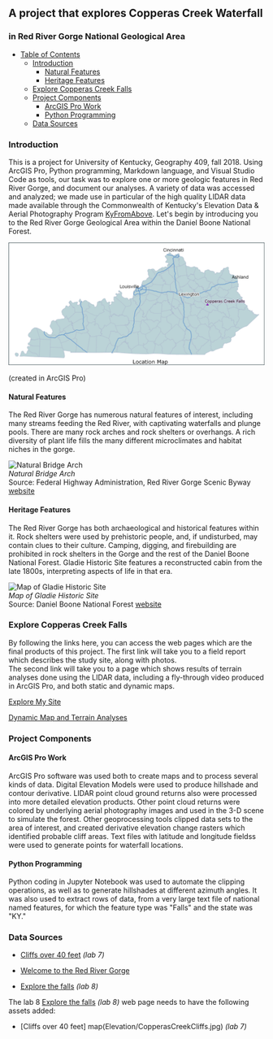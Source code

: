 ## A project that explores Copperas Creek Waterfall
### in Red River Gorge National Geological Area    

- [Table of Contents](#table-of-contents)
    - [Introduction](#Introduction)
        - [Natural Features](#Natural-Features)
        - [Heritage Features](#Heritage-Features)
    - [Explore Copperas Creek Falls](#Explore-Copperas-Creek-Falls)
    - [Project Components](#Project-Components)
        - [ArcGIS Pro Work](#ArcGIS-Pro-Work)
        - [Python Programming](#Python-Programming)
    - [Data Sources](Data-Sources)

### Introduction 

This is a project for University of Kentucky, Geography 409, fall 2018. Using ArcGIS Pro, Python programming, Markdown language, and Visual Studio Code as tools, our task was to explore one or more geologic features in Red River Gorge, and document our analyses. A variety of data was accessed and analyzed; we made use in particular of the high quality LIDAR data made available through the Commonwealth of Kentucky's Elevation Data & Aerial Photography Program [KyFromAbove](http://kyfromabove.ky.gov/). Let's begin by introducing you to the Red River Gorge Geological Area within the Daniel Boone National Forest.    

![Located in the Red River Gorge, Kentucky](basemap/locationmap2.jpg)

(created in ArcGIS Pro)    

#### Natural Features

The Red River Gorge has numerous natural features of interest, including many streams feeding the Red River, with captivating waterfalls and plunge pools. There are many rock arches and rock shelters or overhangs. A rich diversity of plant life fills the many different microclimates and habitat niches in the gorge.

![Natural Bridge Arch](https://www.fhwa.dot.gov/byways/Uploads/asset_files/000/003/801/Natural_Arch_m.jpg "Beneath Natural Bridge")    
*Natural Bridge Arch*    
Source: Federal Highway Administration, Red River Gorge Scenic Byway [website](https://www.fhwa.dot.gov/byways/byways/2482/photos/all)

#### Heritage Features

The Red River Gorge has both archaeological and historical features within it. Rock shelters were used by prehistoric people, and, if undisturbed, may contain clues to their culture. Camping, digging, and firebuilding are prohibited in rock shelters in the Gorge and the rest of the Daniel Boone National Forest. Gladie Historic Site features a reconstructed cabin from the late 1800s, interpreting aspects of life in that era.   

![Map of Gladie Historic Site](https://www.fs.usda.gov/Internet/FSE_MEDIA/fseprd532886.jpg "Gladie Historic Site")    
*Map of Gladie Historic Site*  
Source: Daniel Boone National Forest [website](https://www.fs.usda.gov/detail/dbnf/specialplaces/?cid=fsbdev3_032543)

### Explore Copperas Creek Falls    
By following the links here, you can access the web pages which are the final products of this project. The first link will take you to a field report which describes the study site, along with photos.    
The second link will take you to a page which shows results of terrain analyses done using the LIDAR data, including a fly-through video produced in ArcGIS Pro, and both static and dynamic maps.    
 
[Explore My Site](https://zmerkin.github.io/rrg/Explore/)   

[Dynamic Map and Terrain Analyses](https://zmerkin.github.io/rrg/copperas_terrain)   

### Project Components   
#### ArcGIS Pro Work
ArcGIS Pro software was used both to create maps and to process several kinds of data. Digital Elevation Models were used to produce hillshade and contour derivative. LIDAR point cloud ground returns also were processed into more detailed elevation products. Other point cloud returns were colored by underlying aerial photography images and used in the 3-D scene to simulate the forest. Other geoprocessing tools clipped data sets to the area of interest, and created derivative elevation change rasters which identified probable cliff areas. Text files with latitude and longitude fieldss were used to generate points for waterfall locations.

#### Python Programming
Python coding in Jupyter Notebook was used to automate the clipping operations, as well as to generate hillshades at different azimuth angles. It was also used to extract rows of data, from a very large text file of national named features, for which the feature type was "Falls" and the state was "KY."    

### Data Sources


* [Cliffs over 40 feet](Elevation/CopperasCreekCliffs.jpg) *(lab 7)*

* [Welcome to the Red River Gorge](Explore/index.html)
* [Explore the falls](copperasc-creek-falls) *(lab 8)*


The lab 8 [Explore the falls](copperasc-creek-falls) *(lab 8)* web page needs to have the following assets added:

* [Cliffs over 40 feet] map(Elevation/CopperasCreekCliffs.jpg) *(lab 7)*

